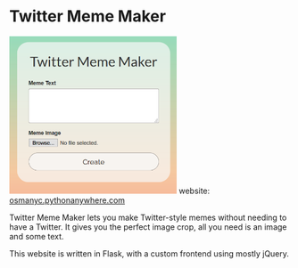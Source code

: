# Twitter Meme Maker

<img src="homepage.PNG" width="300"/>
website: <a href="http://osmanyc.pythonanywhere.com">osmanyc.pythonanywhere.com</a>

Twitter Meme Maker lets you make Twitter-style memes without needing to have a Twitter. It gives you the perfect image crop, all you need is an image and some text.

This website is written in Flask, with a custom frontend using mostly jQuery.



